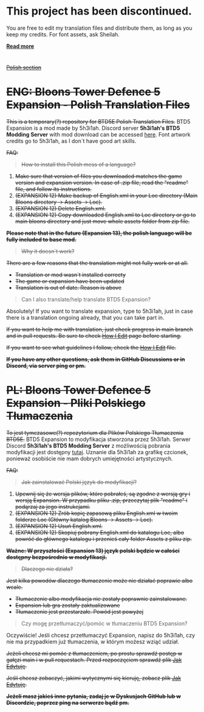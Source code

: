 # This project has been discontinued.
You are free to edit my translation files and distribute them, as long as you keep my credits. For font assets, ask Sheilah.

**[Read more](https://github.com/GerbilPL/BTD5EPL/blob/main/latest-last/readme.md)**
#
~~[Polish section](README.MD#pl-bloons-tower-defence-5-expansion---pliki-polskiego-tłumaczenia)~~
# ~~ENG: Bloons Tower Defence 5 Expansion - Polish Translation Files~~
~~This is a temporary(?) repository for BTD5E Polish Translation Files.~~
BTD5 Expansion is a mod made by 5h3i1ah. Discord server **5h3i1ah's BTD5 Modding Server** with mod download can be accessed [here](https://discord.gg/WSFfYCY6zQ).
Font artwork credits go to 5h3i1ah, as I don`t have good art skills.

~~FAQ:~~
> ~~How to install this Polish mess of a language?~~

1. ~~Make sure that version of files you downloaded matches the game version and expansion version. In case of .zip file, read the "readme" file, and follow its instructions.~~
2. ~~(EXPANSION 12) Make backup of English.xml in your Loc directory (Main Bloons directory -> Assets -> Loc).~~
3. ~~(EXPANSION 12) Delete English.xml.~~
4. ~~(EXPANSION 12) Copy downloaded English.xml to Loc directory or go to main bloons directory and just move whole assets folder from zip file.~~

~~**Please note that in the future (Expansion 13), the polish language will be fully included to base mod.**~~

> ~~Why it doesn`t work?~~

~~There are a few reasons that the translation might not fully work or at all.~~
- ~~Translation or mod wasn`t installed correcty~~
- ~~The game or expansion have been updated~~
- ~~Translation is out of date. Reason is above~~

> Can I also translate/help translate BTD5 Expansion?

Absolutely! If you want to translate expansion, type to 5h3i1ah, just in case there is a translation ongoing already, that you can take part in.

~~If you want to help me with translation, just check progress in main branch and in pull requests. Be sure to check [How I Edit](docs/readme.md) page before starting.~~

~~If you want to see what guidelines I follow, check the [How I Edit](docs/readme.md) file.~~
 
~~**If you have any other questions, ask them in GitHub Discussions or in Discord, via server ping or pm.**~~
 
# ~~PL: Bloons Tower Defence 5 Expansion - Pliki Polskiego Tłumaczenia~~
~~To jest tymczasowe(?) repozytorium dla Plików Polskiego Tłumaczenia BTD5E.~~
BTD5 Expansion to modyfikacja stworzona przez 5h3i1ah. Serwer Discord **5h3i1ah's BTD5 Modding Server** z możliwością pobrania modyfikacji jest dostępny [tutaj](https://discord.gg/WSFfYCY6zQ).
Uznanie dla 5h3i1ah za grafikę czcionek, ponieważ osobiście nie mam dobrych umiejętności artystycznych.

~~FAQ:~~
> ~~Jak zainstalować Polski język do modyfikacji?~~

1. ~~Upewnij się że wersja plików, które pobrałeś, są zgodne z wersją gry i wersją Expansion. W przypadku pliku .zip, przeczytaj plik "readme" i podąrzaj za jego instrukcjami.~~
2. ~~(EXPANSION 12) Zrób kopię zapasową pliku English.xml w twoim folderze Loc (Główny katalog Bloons -> Assets -> Loc).~~
3. ~~(EXPANSION 12) Usuń English.xml.~~
4. ~~(EXPANSION 12) Skopiuj pobrany English.xml do katalogu Loc, albo powróć do głównego katalogu i przenieś cały folder Assets z pliku zip.~~

~~**Ważne: W przyszłości (Expansion 13) język polski będzie w całości dostępny bezpośrednio w modyfikacji.**~~

> ~~Dlaczego nie działa?~~

~~Jest kilka powodów dlaczego tłumaczenie może nie działać poprawie albo wcale.~~
- ~~Tłumaczenie albo modyfikacja nie zostały poprawnie zainstalowane.~~
- ~~Expansion lub gra zostały zaktualizowane~~
- ~~Tłumaczenie jest przestarzałe. Powód jest powyżej~~

> Czy mogę przetłumaczyć/pomóc w tłumaczeniu BTD5 Expansion?

Oczywiście! Jeśli chcesz przetłumaczyć Expansion, napisz do 5h3i1ah, czy nie ma przypadkiem już tłumaczenia, w którym możesz wziąć udział.

~~Jeżeli chcesz mi pomóc z tłumaczeniem, po prostu sprawdź postęp w gałęzi main i w pull requestach. Przed rozpoczęciem sprawdź plik [Jak Edytuję](docs/readme.md).~~

~~Jeśli chcesz zobaczyć, jakimi wytycznymi się kieruję, zobacz plik [Jak Edytuję](docs/readme.md).~~
 
 ~~**Jeżeli masz jakieś inne pytania, zadaj je w Dyskusjach GitHub lub w Discordzie, poprzez ping na serwerze bądź pm.**~~
